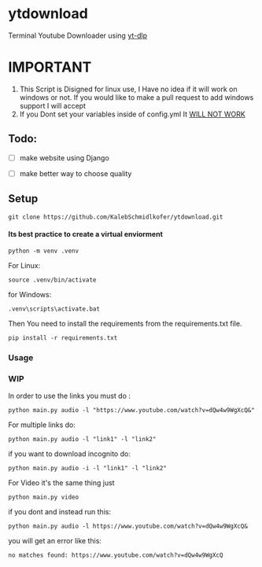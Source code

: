 # ytdownload
Terminal Youtube Downloader using [yt-dlp](https://github.com/yt-dlp/yt-dlp)
# IMPORTANT
1. This Script is Disigned for linux use, I Have no idea if it will work on windows or not. If you would like to make a pull request to add windows support I will accept  
2. If you Dont set your variables inside of config.yml It <ins>WILL NOT WORK</ins>
## Todo:
- [ ] make website using Django
- [ ] make better way to choose quality


## Setup
    git clone https://github.com/KalebSchmidlkofer/ytdownload.git
#### Its best practice to create a virtual enviorment
    python -m venv .venv
    
For Linux: 
    
    source .venv/bin/activate

for Windows: 
    
    .venv\scripts\activate.bat

Then You need to install the requirements from the requirements.txt file.
    
    pip install -r requirements.txt
    
### Usage
### WIP
In order to use the links you must do :

    python main.py audio -l "https://www.youtube.com/watch?v=dQw4w9WgXcQ&"

For multiple links do:

    python main.py audio -l "link1" -l "link2"

if you want to download incognito do:

    python main.py audio -i -l "link1" -l "link2"

For Video it's the same thing just 

    python main.py video

if you dont and instead run this:

    python main.py audio -l https://www.youtube.com/watch?v=dQw4w9WgXcQ&

you will get an error like this:

    no matches found: https://www.youtube.com/watch?v=dQw4w9WgXcQ

